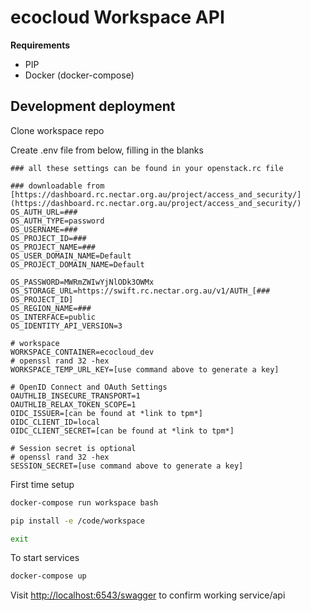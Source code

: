 
# ecocloud Workspace API

**Requirements**
 - PIP
 - Docker (docker-compose)


## Development deployment
Clone workspace repo

Create .env file from below, filling in the blanks

```
### all these settings can be found in your openstack.rc file

### downloadable from [https://dashboard.rc.nectar.org.au/project/access_and_security/](https://dashboard.rc.nectar.org.au/project/access_and_security/)
OS_AUTH_URL=###
OS_AUTH_TYPE=password
OS_USERNAME=###
OS_PROJECT_ID=###
OS_PROJECT_NAME=###
OS_USER_DOMAIN_NAME=Default
OS_PROJECT_DOMAIN_NAME=Default

OS_PASSWORD=MWRmZWIwYjNlODk3OWMx
OS_STORAGE_URL=https://swift.rc.nectar.org.au/v1/AUTH_[### OS_PROJECT_ID]
OS_REGION_NAME=###
OS_INTERFACE=public
OS_IDENTITY_API_VERSION=3

# workspace
WORKSPACE_CONTAINER=ecocloud_dev
# openssl rand 32 -hex
WORKSPACE_TEMP_URL_KEY=[use command above to generate a key]

# OpenID Connect and OAuth Settings
OAUTHLIB_INSECURE_TRANSPORT=1
OAUTHLIB_RELAX_TOKEN_SCOPE=1
OIDC_ISSUER=[can be found at *link to tpm*]
OIDC_CLIENT_ID=local
OIDC_CLIENT_SECRET=[can be found at *link to tpm*]

# Session secret is optional
# openssl rand 32 -hex
SESSION_SECRET=[use command above to generate a key]

```

First time setup
```sh
docker-compose run workspace bash

pip install -e /code/workspace

exit
```

To start services
```sh
docker-compose up
```
Visit [http://localhost:6543/swagger](http://localhost:6543/swagger) to confirm working service/api
